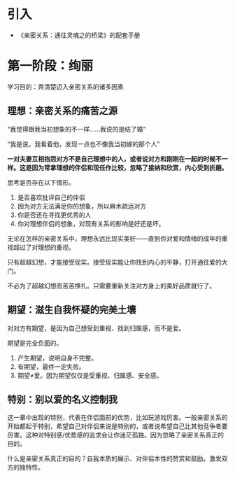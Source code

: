 # 引入

- 《亲密关系：通往灵魂之的桥梁》的配套手册

# 第一阶段：绚丽

学习目的：弄清楚迈入亲密关系的诸多因素

## 理想：亲密关系的痛苦之源

“我觉得跟我当初想象的不一样……我说的是结了婚”

“我是说，我看着他，发现一点也不像我当初嫁的那个人”

**一对夫妻互相抱怨对方不是自己理想中的人，或者说对方和刚刚在一起的时候不一样。这是因为常拿理想的伴侣和现任作比较，忽略了接纳和欣赏，内心受到折磨。**

思考是否存在以下情形。

1. 是否喜欢批评自己的伴侣
2. 因为对方无法满足你的想象，所以麻木疏远对方
3. 你是否还在寻找更优秀的人
4. 你对理想伴侣的想象，对现有关系的影响是好还是坏。

无论在怎样的亲密关系中，理想永远比现实美好——直到你对爱和情绪的成年的重视超过了对理想的重视。

只有超越幻想，才能接受现实。接受现实能让你找到内心的平静，打开通往爱的大门。

不必为了超越幻想而苦苦挣扎。只需要重新关注对方身上的美好品质就行了。

## 期望：滋生自我怀疑的完美土壤

对对方有期望，是因为自己想受到重视、找到归属感，而不是爱。

期望是完全负面的。

1. 产生期望，说明自身不完整。
2. 有期望，最终一定失败。
3. 期望≠爱。因为期望仅仅是受重视、归属感、安全感。

## 特别：别以爱的名义控制我

这一章中出现的特别，代表在伴侣面前的优势，比如玩游戏厉害。一般亲密关系的开始都起于特别，希望自己对伴侣来说是特别的，或者说希望自己比其他竞争者要厉害。这种对特别感/优势感的追求会让你迷茫孤独。因为忽略了亲密关系真正的目的。

什么是亲密关系真正的目的？自我本质的展示、对伴侣本性的赞赏和鼓励。激发双方的独特性。

